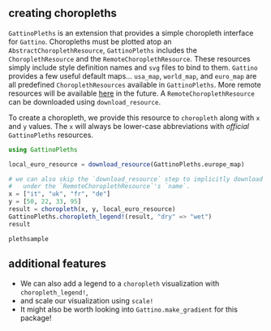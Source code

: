 ## creating choropleths
`GattinoPleths` is an extension that provides a simple choropleth interface for `Gattino`. Choropleths must be plotted atop an `AbstractChoroplethResource`, `GattinoPleths` includes the `ChoroplethResource` and the `RemoteChoroplethResource`. These resources simply include style definition names and `svg` files to bind to them. `Gattino` provides  a few useful default maps... `usa_map`, `world_map`, and `euro_map` are all predefined `ChoroplethResources` available in `GattinoPleths`. More remote resources will be available [here](#https://github.com/ChifiSource/GattinoPleths-Resources) in the future. A `RemoteChoroplethResource` can be downloaded using `download_resource`.

To create a choropleth, we provide this resource to `choropleth` along with `x` and `y` values. The `x` will always be lower-case abbreviations with *official* `GattinoPleths` resources.
```julia
using GattinoPleths

local_euro_resource = download_resource(GattinoPleths.europe_map)

# we can also skip the `download_resource` step to implicitly download the file 
#   under the `RemoteChoroplethResource`'s `name`.
x = ["it", "uk", "fr", "de"]
y = [50, 22, 33, 95]
result = choropleth(x, y, local_euro_resource)
GattinoPleths.choropleth_legend!(result, "dry" => "wet")
result
```

`plethsample`

## additional features
- We can also add a legend to a `choropleth` visualization with `choropleth_legend!`,
- and scale our visualization using `scale!`
- It might also be worth looking into `Gattino.make_gradient` for this package!

